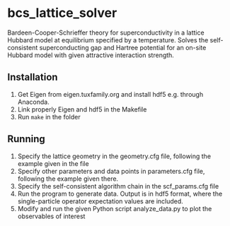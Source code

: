 # bcs_lattice_solver
Bardeen-Cooper-Schrieffer theory for superconductivity in a lattice Hubbard model at equilibrium specified by a temperature.
Solves the self-consistent superconducting gap and Hartree potential for an on-site Hubbard model with given attractive interaction strength.

## Installation
1. Get Eigen from eigen.tuxfamily.org and install hdf5 e.g. through Anaconda.
2. Link properly Eigen and hdf5 in the Makefile
3. Run `make` in the folder

 ## Running
 1. Specify the lattice geometry in the geometry.cfg file, following the example given in the file
 2. Specify other parameters and data points in parameters.cfg file, following the example given there.
 3. Specify the self-consistent algorithm chain in the scf_params.cfg file
 4. Run the program to generate data. Output is in hdf5 format, where the single-particle operator expectation values are included.
 5. Modify and run the given Python script analyze_data.py to plot the observables of interest
